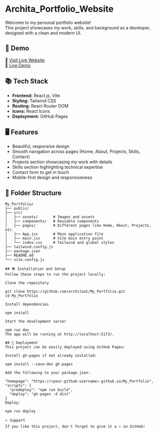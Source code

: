 # Archita_Portfolio_Website

Welcome to my personal portfolio website!  
This project showcases my work, skills, and background as a developer, designed with a clean and modern UI.

## 🚀 Demo

🔗 [Visit Live Website](https://my-portfolio-nu-two-88.vercel.app/)  
🔗 [Live Demo](https://drive.google.com/file/d/1wXSitGwUucwW_48vqk4hXsTM3n6HCOzi/view?usp=sharing)


## 📚 Tech Stack

- **Frontend:** React.js, Vite
- **Styling:** Tailwind CSS
- **Routing:** React Router DOM
- **Icons:** React Icons
- **Deployment:** GitHub Pages

## 🖥️ Features

- Beautiful, responsive design
- Smooth navigation across pages (Home, About, Projects, Skills, Contact)
- Projects section showcasing my work with details
- Skills section highlighting technical expertise
- Contact form to get in touch
- Mobile-first design and responsiveness

## 📂 Folder Structure

```plaintext
My_Portfolio/
├── public/
├── src/
│   ├── assets/       # Images and assets
│   ├── components/   # Reusable components
│   ├── pages/        # Different pages like Home, About, Projects, etc.
│   ├── App.jsx       # Main application file
│   ├── main.jsx      # Vite main entry point
│   └── index.css     # Tailwind and global styles
├── tailwind.config.js
├── package.json
├── README.md
└── vite.config.js

## 🛠️ Installation and Setup
Follow these steps to run the project locally:

Clone the repository

git clone https://github.com/architaa1/My_Portfolio.git
cd My_Portfolio

Install dependencies

npm install

Start the development server

npm run dev
The app will be running at http://localhost:5173/.

## 🚀 Deployment
This project can be easily deployed using GitHub Pages:

Install gh-pages if not already installed:

npm install --save-dev gh-pages

Add the following to your package.json:

"homepage": "https://<your-github-username>.github.io/My_Portfolio",
"scripts": {
  "predeploy": "npm run build",
  "deploy": "gh-pages -d dist"
}
Deploy:

npm run deploy

⭐ Support
If you like this project, don't forget to give it a ⭐ on GitHub!




